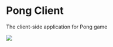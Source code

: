 # Pong Client
The client-side application for Pong game

[![](https://jitpack.io/v/java-game-server/pong-client.svg)](https://jitpack.io/#java-game-server/pong-client)
